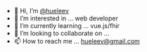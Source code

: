 - 👋 Hi, I’m [@hueleev](https://hueleev.github.io./)
- 👀 I’m interested in ... web developer
- 🌱 I’m currently learning ... vue.js/fhir
- 💞️ I’m looking to collaborate on ...
- 📫 How to reach me ... hueleev@gmail.com

<!---
hueleev/hueleev is a ✨ special ✨ repository because its `README.md` (this file) appears on your GitHub profile.
You can click the Preview link to take a look at your changes.
--->
